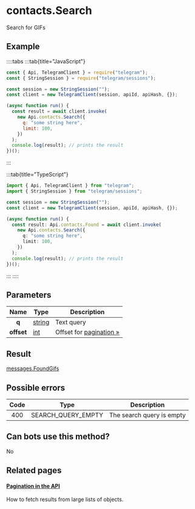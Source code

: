 # contacts.Search

Search for GIFs

## Example

::::tabs
:::tab{title="JavaScript"}

```js
const { Api, TelegramClient } = require("telegram");
const { StringSession } = require("telegram/sessions");

const session = new StringSession("");
const client = new TelegramClient(session, apiId, apiHash, {});

(async function run() {
  const result = await client.invoke(
    new Api.contacts.Search({
      q: "some string here",
      limit: 100,
    })
  );
  console.log(result); // prints the result
})();
```

:::

:::tab{title="TypeScript"}

```ts
import { Api, TelegramClient } from "telegram";
import { StringSession } from "telegram/sessions";

const session = new StringSession("");
const client = new TelegramClient(session, apiId, apiHash, {});

(async function run() {
  const result: Api.contacts.Found = await client.invoke(
    new Api.contacts.Search({
      q: "some string here",
      limit: 100,
    })
  );
  console.log(result); // prints the result
})();
```

:::
::::

## Parameters

|    Name    | Type                                            | Description                                                      |
| :--------: | ----------------------------------------------- | ---------------------------------------------------------------- |
|   **q**    | [string](https://core.telegram.org/type/string) | Text query                                                       |
| **offset** | [int](https://core.telegram.org/type/int)       | Offset for [pagination »](https://core.telegram.org/api/offsets) |

## Result

[messages.FoundGifs](https://core.telegram.org/type/messages.FoundGifs)

## Possible errors

| Code | Type               | Description               |
| :--: | ------------------ | ------------------------- |
| 400  | SEARCH_QUERY_EMPTY | The search query is empty |

## Can bots use this method?

No

## Related pages

#### [Pagination in the API](https://core.telegram.org/api/offsets)

How to fetch results from large lists of objects.
